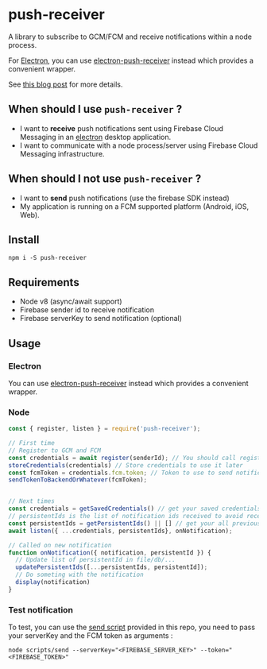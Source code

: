 # push-receiver

A library to subscribe to GCM/FCM and receive notifications within a node process.

For [Electron](https://github.com/electron/electron), you can use [electron-push-receiver](https://github.com/MatthieuLemoine/electron-push-receiver) instead which provides a convenient wrapper.

See [this blog post](https://medium.com/@MatthieuLemoine/my-journey-to-bring-web-push-support-to-node-and-electron-ce70eea1c0b0) for more details.

## When should I use `push-receiver` ?

- I want to **receive** push notifications sent using Firebase Cloud Messaging in an [electron](https://github.com/electron/electron) desktop application.
- I want to communicate with a node process/server using Firebase Cloud Messaging infrastructure.

## When should I not use `push-receiver` ?

- I want to **send** push notifications (use the firebase SDK instead)
- My application is running on a FCM supported platform (Android, iOS, Web).

## Install

`
npm i -S push-receiver
`

## Requirements

- Node v8 (async/await support)
- Firebase sender id to receive notification
- Firebase serverKey to send notification (optional)

## Usage

### Electron

You can use [electron-push-receiver](https://github.com/MatthieuLemoine/electron-push-receiver) instead which provides a convenient wrapper.

### Node

```javascript
const { register, listen } = require('push-receiver');

// First time
// Register to GCM and FCM
const credentials = await register(senderId); // You should call register only once and the store the credentials somewhere
storeCredentials(credentials) // Store credentials to use it later
const fcmToken = credentials.fcm.token; // Token to use to send notifications
sendTokenToBackendOrWhatever(fcmToken);


// Next times
const credentials = getSavedCredentials() // get your saved credentials from somewhere (file, db, etc...)
// persistentIds is the list of notification ids received to avoid receiving all already received notifications on start.
const persistentIds = getPersistentIds() || [] // get your all previous persistentIds sfrom somewhere (file, db, etc...)
await listen({ ...credentials, persistentIds}, onNotification);

// Called on new notification
function onNotification({ notification, persistentId }) {
  // Update list of persistentId in file/db/...
  updatePersistentIds([...persistentIds, persistentId]);
  // Do someting with the notification
  display(notification)
}
```

### Test notification

To test, you can use the [send script](scripts/send/index.js) provided in this repo, you need to pass your serverKey and the FCM token as arguments :

```
node scripts/send --serverKey="<FIREBASE_SERVER_KEY>" --token="<FIREBASE_TOKEN>"
```
